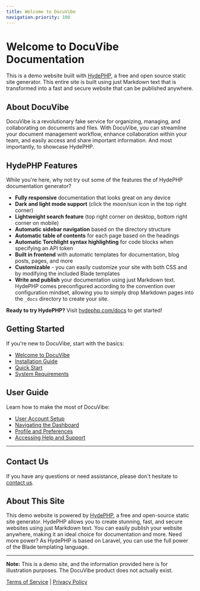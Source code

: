 ```yaml
---
title: Welcome to DocuVibe
navigation.priority: 100
---
```


# Welcome to DocuVibe Documentation

This is a demo website built with [HydePHP](https://hydephp.com), a free and open source static site generator. This entire site is built using just Markdown text that is transformed into a fast and secure website that can be published anywhere.

## About DocuVibe

DocuVibe is a revolutionary fake service for organizing, managing, and collaborating on documents and files. With DocuVibe, you can streamline your document management workflow, enhance collaboration within your team, and easily access and share important information. And most importantly, to showcase HydePHP.

## HydePHP Features

While you're here, why not try out some of the features the of HydePHP documentation generator?

- **Fully responsive** documentation that looks great on any device
- **Dark and light mode support** (click the moon/sun icon in the top right corner)
- **Lightweight search feature** (top right corner on desktop, bottom right corner on mobile)
- **Automatic sidebar navigation** based on the directory structure
- **Automatic table of contents** for each page based on the headings
- **Automatic Torchlight syntax highlighting** for code blocks when specifying an API token
- **Built in frontend** with automatic templates for documentation, blog posts, pages, and more
- **Customizable** - you can easily customize your site with both CSS and by modifying the included Blade templates
- **Write and publish** your documentation using just Markdown text. HydePHP comes preconfigured according to the convention over configuration mindset, allowing you to simply drop Markdown pages into the `_docs` directory to create your site.

**Ready to try HydePHP?** Visit [hydephp.com/docs](https://hydephp.com/docs) to get started!

## Getting Started

If you're new to DocuVibe, start with the basics:

- [Welcome to DocuVibe](/getting-started/welcome)
- [Installation Guide](/getting-started/installation)
- [Quick Start](/getting-started/quick-start)
- [System Requirements](/getting-started/system-requirements)

## User Guide

Learn how to make the most of DocuVibe:

- [User Account Setup](/user-guide/account-setup)
- [Navigating the Dashboard](/user-guide/dashboard)
- [Profile and Preferences](/user-guide/profile-preferences)
- [Accessing Help and Support](/user-guide/help-support)

---

## Contact Us

If you have any questions or need assistance, please don't hesitate to [contact us](/contact-us).

## About This Site

This demo website is powered by [HydePHP](https://hydephp.com), a free and open-source static site generator. HydePHP allows you to create stunning, fast, and secure websites using just Markdown text. You can easily publish your website anywhere, making it an ideal choice for documentation and more. Need more power? As HydePHP is based on Laravel, you can use the full power of the Blade templating language.

---

**Note:** This is a demo site, and the information provided here is for illustration purposes. The DocuVibe product does not actually exist.

[Terms of Service](/terms-of-service) | [Privacy Policy](/privacy-policy)
